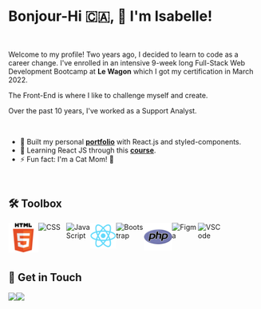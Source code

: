 # Bonjour-Hi 🇨🇦󠁣󠁡󠁱, 👋 I'm Isabelle!

<br>

Welcome to my profile! Two years ago, I decided to learn to code as a career change. I've enrolled in an intensive 9-week long Full-Stack Web Development Bootcamp at **Le Wagon** which I got my certification in March 2022. 

The Front-End is where I like to challenge myself and create.

Over the past 10 years, I've worked as a Support Analyst.

<br>

- 🎨  Built my personal [**portfolio**](https://isabellevall.com) with React.js and styled-components.
- 📒  Learning React JS through this [**course**](https://www.udemy.com/course/react-the-complete-guide-incl-redux).
- ⚡  Fun fact: I'm a Cat Mom! 🐾

<br>

## 🛠️ Toolbox


<img align="left" alt="HTML" width="60px" src="https://github.com/devicons/devicon/blob/v2.15.1/icons/html5/html5-original-wordmark.svg" />
<img align="left" alt="CSS" width="56px" src="https://cdn.jsdelivr.net/gh/devicons/devicon/icons/css3/css3-original-wordmark.svg" />
<img align="left" alt="JavaScript" width="48px" src="https://cdn.jsdelivr.net/gh/devicons/devicon/icons/javascript/javascript-original.svg" />
<img align="left" alt="ReactJS" width="52px" src="https://github.com/devicons/devicon/blob/v2.15.1/icons/react/react-original.svg" />
<img align="left" alt="Bootstrap" width="56px" src="https://cdn.jsdelivr.net/gh/devicons/devicon/icons/bootstrap/bootstrap-original.svg" />
<img align="left" alt="Bootstrap" width="56px" src="https://github.com/devicons/devicon/blob/v2.15.1/icons/php/php-original.svg" />
<img align="left" alt="Figma" width="52px" src="https://cdn.jsdelivr.net/gh/devicons/devicon/icons/figma/figma-original.svg" />
<img align="left" alt="VSCode" width="52px" src="https://cdn.jsdelivr.net/gh/devicons/devicon/icons/vscode/vscode-original.svg" />


<br>
<br>
<br>
<br>

## 📇 Get in Touch

<a href="https://www.linkedin.com/in/isabelle-vallerand/">
  <img align="left" src="https://img.shields.io/badge/LinkedIn-0077B5?style=for-the-badge&logo=linkedin&logoColor=white" />
<a/>
<a href="https://twitter.com/IzabelVall">
  <img align="left" src="https://img.shields.io/badge/Twitter-1DA1F2?style=for-the-badge&logo=twitter&logoColor=white" />
<a/>
  
 

          

          
          
          
          

